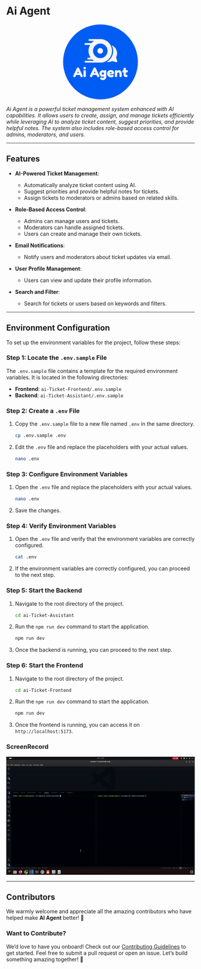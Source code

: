 # Ai Agent

<div align="center">
  <img src="./ai-Ticket-Frontend/src/assets/logo.png" alt="Ai Agent Logo" 
  style="max-width: 200%; height: auto; border-radius: 50%;">
</div>

*Ai Agent is a powerful ticket management system enhanced with AI capabilities. It allows users to create, assign, and manage tickets efficiently while leveraging AI to analyze ticket content, suggest priorities, and provide helpful notes. The system also includes role-based access control for admins, moderators, and users.*

---

## Features

- **AI-Powered Ticket Management**:
  - Automatically analyze ticket content using AI.
  - Suggest priorities and provide helpful notes for tickets.
  - Assign tickets to moderators or admins based on related skills.

- **Role-Based Access Control**:
  - Admins can manage users and tickets.
  - Moderators can handle assigned tickets.
  - Users can create and manage their own tickets.

- **Email Notifications**:
  - Notify users and moderators about ticket updates via email.

- **User Profile Management**:
  - Users can view and update their profile information.

- **Search and Filter**:
  - Search for tickets or users based on keywords and filters.

---

## Environment Configuration

To set up the environment variables for the project, follow these steps:

### Step 1: Locate the `.env.sample` File

The `.env.sample` file contains a template for the required environment variables. It is located in the following directories:

- **Frontend**: `ai-Ticket-Frontend/.env.sample`
- **Backend**: `ai-Ticket-Assistant/.env.sample`

### Step 2: Create a `.env` File

1. Copy the `.env.sample` file to a new file named `.env` in the same directory.

   ```bash
   cp .env.sample .env
   ```

2. Edit the `.env` file and replace the placeholders with your actual values.

   ```bash
   nano .env
   ```

### Step 3: Configure Environment Variables

1. Open the `.env` file and replace the placeholders with your actual values.

   ```bash
   nano .env
   ```

2. Save the changes.

### Step 4: Verify Environment Variables

1. Open the `.env` file and verify that the environment variables are correctly configured.

   ```bash
   cat .env
   ```

2. If the environment variables are correctly configured, you can proceed to the next step.

### Step 5: Start the Backend

1. Navigate to the root directory of the project.

   ```bash
   cd ai-Ticket-Assistant
   ```

2. Run the `npm run dev` command to start the application.

   ```bash
   npm run dev
   ```

3. Once the backend is running, you can proceed to the next step.

### Step 6: Start the Frontend

1. Navigate to the root directory of the project.

   ```bash
   cd ai-Ticket-Frontend
   ```

2. Run the `npm run dev` command to start the application.

   ```bash
   npm run dev
   ```

3. Once the frontend is running, you can access it on `http://localhost:5173`.

### ScreenRecord

![AI Agent Demo](./ai-Ticket-Frontend/public/Ai_Agent.gif)

---

## Contributors

We warmly welcome and appreciate all the amazing contributors who have helped make **AI Agent** better! 🎉

<!-- A big thank you to everyone who has contributed their time, effort, and expertise to this project. Your contributions—whether through code, design, testing, documentation, or feedback—are what make this project thrive. -->

### Want to Contribute?

We’d love to have you onboard! Check out our [Contributing Guidelines](./Contributing.md) to get started. Feel free to submit a pull request or open an issue. Let’s build something amazing together! 🚀
